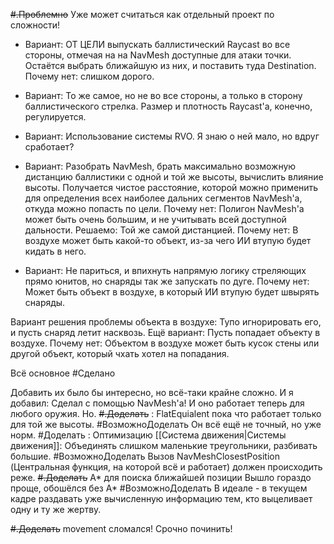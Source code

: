 ~~#.Проблемно~~  Уже может считаться как отдельный проект по сложности!

- Вариант: ОТ ЦЕЛИ выпускать баллистический Raycast во все стороны, отмечая на на NavMesh доступные для атаки точки. 
  Остаётся выбрать ближайшую из них, и поставить туда Destination.
  Почему нет: слишком дорого.
- Вариант: То же самое, но не во все стороны, а только в сторону баллистического стрелка.  Размер и плотность Raycast'а, конечно, регулируется.
- Вариант: Использование системы RVO. Я знаю о ней мало, но вдруг сработает?

- Вариант: Разобрать NavMesh, брать максимально возможную дистанцию баллистики с одной и той же высоты, вычислить влияние высоты. Получается чистое расстояние, которой можно применить для определения всех наиболее дальних сегментов NavMesh'а, откуда можно попасть по цели.
  Почему нет: Полигон NavMesh'а может быть очень большим, и не учитывать всей доступной дальности. Решаемо: Той же самой дистанцией.
  Почему нет: В воздухе может быть какой-то объект, из-за чего ИИ втупую будет кидать в него.

- Вариант: Не париться, и впихнуть напрямую логику стреляющих прямо юнитов, но снаряды так же запускать по дуге.
  Почему нет: Может быть объект в воздухе, в который ИИ втупую будет швырять снаряды.

Вариант решения проблемы объекта в воздухе: Тупо игнорировать его, и пусть снаряд летит насквозь.
Ещё вариант: Пусть попадает объекту в воздухе. Почему нет: Объектом в воздухе может быть кусок стены или другой объект, который чхать хотел на попадания.

Всё основное #Сделано 

Добавить их было бы интересно, но всё-таки крайне сложно.
И я добавил:
	Сделал с помощью NavMesh'а! И оно работает теперь для любого оружия. Но.
	~~#.Доделать~~ : FlatEquialent пока что работает только для той же высоты.
		#ВозможноДоделать  Он всё ещё не точный, но уже норм. 
	#Доделать : Оптимизацию [[Система движения|Системы движения]]: Объединять слишком маленькие треугольники, разбивать большие.
	#ВозможноДоделать  Вызов NavMeshClosestPosition (Центральная функция, на которой всё и работает) должен происходить реже.
	~~#.Доделать~~ A* для поиска ближайшей позиции
		Вышло гораздо проще, обошёлся без A*
	#ВозможноДоделать В идеале - в текущем кадре раздавать уже вычисленную информацию тем, кто выцеливает одну и ту же жертву.

~~#.Доделать~~ movement сломался! Срочно починить!